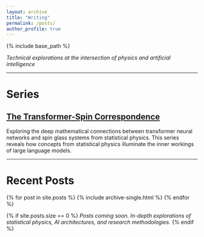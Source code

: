 ```yaml
---
layout: archive
title: "Writing"
permalink: /posts/
author_profile: true
---
```


{% include base_path %}

*Technical explorations at the intersection of physics and artificial intelligence*

---

# Series

## [The Transformer-Spin Correspondence](/posts/transformer-spin/)
Exploring the deep mathematical connections between transformer neural networks and spin glass systems from statistical physics. This series reveals how concepts from statistical physics illuminate the inner workings of large language models.

---

# Recent Posts

{% for post in site.posts %}
  {% include archive-single.html %}
{% endfor %}

{% if site.posts.size == 0 %}
*Posts coming soon. In-depth explorations of statistical physics, AI architectures, and research methodologies.*
{% endif %}